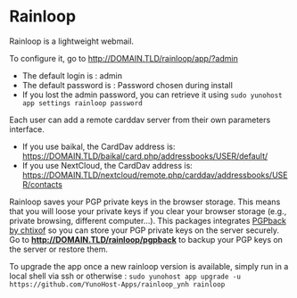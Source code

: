 # Rainloop

Rainloop is a lightweight webmail. 
 
To configure it, go to http://DOMAIN.TLD/rainloop/app/?admin 
 
- The default login is : admin 
- The default password is : Password chosen during install 
- If you lost the admin password, you can retrieve it using ``sudo yunohost app settings rainloop password``
 
Each user can add a remote carddav server from their own parameters interface. 

- If you use baikal, the CardDav address is: https://DOMAIN.TLD/baikal/card.php/addressbooks/USER/default/
- If you use NextCloud, the CardDav address is: https://DOMAIN.TLD/nextcloud/remote.php/carddav/addressbooks/USER/contacts
 
Rainloop saves your PGP private keys in the browser storage. This means that you will loose your private keys if you clear your browser storage (e.g., private browsing, different computer...). This packages integrates [PGPback by chtixof](https://github.com/chtixof/pgpback_ynh) so you can store your PGP private keys on the server securely. Go to **http://DOMAIN.TLD/rainloop/pgpback** to backup your PGP keys on the server or restore them.

To upgrade the app once a new rainloop version is available, simply run in a local shell via ssh or otherwise :
``sudo yunohost app upgrade -u https://github.com/YunoHost-Apps/rainloop_ynh rainloop``

